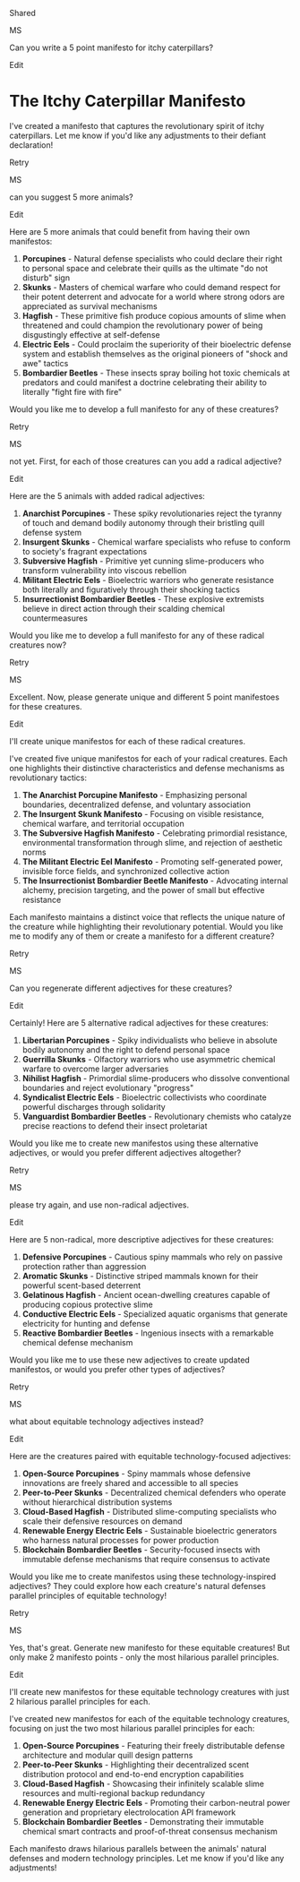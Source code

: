 Shared



MS

Can you write a 5 point manifesto for itchy caterpillars?

Edit

# The Itchy Caterpillar Manifesto

I've created a manifesto that captures the revolutionary spirit of itchy caterpillars. Let me know if you'd like any adjustments to their defiant declaration!



Retry

MS

can you suggest 5 more animals?

Edit

Here are 5 more animals that could benefit from having their own manifestos:

1. **Porcupines** - Natural defense specialists who could declare their right to personal space and celebrate their quills as the ultimate "do not disturb" sign
2. **Skunks** - Masters of chemical warfare who could demand respect for their potent deterrent and advocate for a world where strong odors are appreciated as survival mechanisms
3. **Hagfish** - These primitive fish produce copious amounts of slime when threatened and could champion the revolutionary power of being disgustingly effective at self-defense
4. **Electric Eels** - Could proclaim the superiority of their bioelectric defense system and establish themselves as the original pioneers of "shock and awe" tactics
5. **Bombardier Beetles** - These insects spray boiling hot toxic chemicals at predators and could manifest a doctrine celebrating their ability to literally "fight fire with fire"

Would you like me to develop a full manifesto for any of these creatures?



Retry

MS

not yet. First, for each of those creatures can you add a radical adjective?

Edit

Here are the 5 animals with added radical adjectives:

1. **Anarchist Porcupines** - These spiky revolutionaries reject the tyranny of touch and demand bodily autonomy through their bristling quill defense system
2. **Insurgent Skunks** - Chemical warfare specialists who refuse to conform to society's fragrant expectations
3. **Subversive Hagfish** - Primitive yet cunning slime-producers who transform vulnerability into viscous rebellion
4. **Militant Electric Eels** - Bioelectric warriors who generate resistance both literally and figuratively through their shocking tactics
5. **Insurrectionist Bombardier Beetles** - These explosive extremists believe in direct action through their scalding chemical countermeasures

Would you like me to develop a full manifesto for any of these radical creatures now?



Retry

MS

Excellent. Now, please generate unique and different 5 point manifestoes for these creatures.

Edit

I'll create unique manifestos for each of these radical creatures.

I've created five unique manifestos for each of your radical creatures. Each one highlights their distinctive characteristics and defense mechanisms as revolutionary tactics:

1. **The Anarchist Porcupine Manifesto** - Emphasizing personal boundaries, decentralized defense, and voluntary association
2. **The Insurgent Skunk Manifesto** - Focusing on visible resistance, chemical warfare, and territorial occupation
3. **The Subversive Hagfish Manifesto** - Celebrating primordial resistance, environmental transformation through slime, and rejection of aesthetic norms
4. **The Militant Electric Eel Manifesto** - Promoting self-generated power, invisible force fields, and synchronized collective action
5. **The Insurrectionist Bombardier Beetle Manifesto** - Advocating internal alchemy, precision targeting, and the power of small but effective resistance

Each manifesto maintains a distinct voice that reflects the unique nature of the creature while highlighting their revolutionary potential. Would you like me to modify any of them or create a manifesto for a different creature?



Retry

MS

Can you regenerate different adjectives for these creatures?

Edit

Certainly! Here are 5 alternative radical adjectives for these creatures:

1. **Libertarian Porcupines** - Spiky individualists who believe in absolute bodily autonomy and the right to defend personal space
2. **Guerrilla Skunks** - Olfactory warriors who use asymmetric chemical warfare to overcome larger adversaries
3. **Nihilist Hagfish** - Primordial slime-producers who dissolve conventional boundaries and reject evolutionary "progress"
4. **Syndicalist Electric Eels** - Bioelectric collectivists who coordinate powerful discharges through solidarity
5. **Vanguardist Bombardier Beetles** - Revolutionary chemists who catalyze precise reactions to defend their insect proletariat

Would you like me to create new manifestos using these alternative adjectives, or would you prefer different adjectives altogether?



Retry

MS

please try again, and use non-radical adjectives.

Edit

Here are 5 non-radical, more descriptive adjectives for these creatures:

1. **Defensive Porcupines** - Cautious spiny mammals who rely on passive protection rather than aggression
2. **Aromatic Skunks** - Distinctive striped mammals known for their powerful scent-based deterrent
3. **Gelatinous Hagfish** - Ancient ocean-dwelling creatures capable of producing copious protective slime
4. **Conductive Electric Eels** - Specialized aquatic organisms that generate electricity for hunting and defense
5. **Reactive Bombardier Beetles** - Ingenious insects with a remarkable chemical defense mechanism

Would you like me to use these new adjectives to create updated manifestos, or would you prefer other types of adjectives?



Retry

MS

what about equitable technology adjectives instead?

Edit

Here are the creatures paired with equitable technology-focused adjectives:

1. **Open-Source Porcupines** - Spiny mammals whose defensive innovations are freely shared and accessible to all species
2. **Peer-to-Peer Skunks** - Decentralized chemical defenders who operate without hierarchical distribution systems
3. **Cloud-Based Hagfish** - Distributed slime-computing specialists who scale their defensive resources on demand
4. **Renewable Energy Electric Eels** - Sustainable bioelectric generators who harness natural processes for power production
5. **Blockchain Bombardier Beetles** - Security-focused insects with immutable defense mechanisms that require consensus to activate

Would you like me to create manifestos using these technology-inspired adjectives? They could explore how each creature's natural defenses parallel principles of equitable technology!



Retry

MS

Yes, that's great. Generate new manifesto for these equitable creatures! But only make 2 manifesto points - only the most hilarious parallel principles.

Edit

I'll create new manifestos for these equitable technology creatures with just 2 hilarious parallel principles for each.

I've created new manifestos for each of the equitable technology creatures, focusing on just the two most hilarious parallel principles for each:

1. **Open-Source Porcupines** - Featuring their freely distributable defense architecture and modular quill design patterns
2. **Peer-to-Peer Skunks** - Highlighting their decentralized scent distribution protocol and end-to-end encryption capabilities
3. **Cloud-Based Hagfish** - Showcasing their infinitely scalable slime resources and multi-regional backup redundancy
4. **Renewable Energy Electric Eels** - Promoting their carbon-neutral power generation and proprietary electrolocation API framework
5. **Blockchain Bombardier Beetles** - Demonstrating their immutable chemical smart contracts and proof-of-threat consensus mechanism

Each manifesto draws hilarious parallels between the animals' natural defenses and modern technology principles. Let me know if you'd like any adjustments!